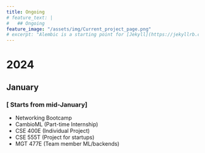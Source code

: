 ```yaml
---
title: Ongoing
# feature_text: |
#   ## Ongoing
feature_image: "/assets/img/Current_project_page.png"
# excerpt: "Alembic is a starting point for [Jekyll](https://jekyllrb.com/) projects. Rather than starting from scratch, this boilerplate is designed to get the ball rolling immediately. Install it, configure it, tweak it, push it."
---
```

# 2024
## January
### [ Starts from mid-January]
- Networking Bootcamp
- CambioML (Part-time Internship)
- CSE 400E (Individual Project)
- CSE 555T (Project for startups)
- MGT 477E (Team member ML/backends)

<!-- 
### [Ending at late-January]
- Networking Bootcamp
- Chess Research (Part-time paid work)
### [Starts from late-January]
[**(MIT Micromaster)**](https://www.edx.org/masters/micromasters/mitx-statistics-and-data-science-general-track)
- [Fundamentals of Statistics](https://www.edx.org/learn/statistics/massachusetts-institute-of-technology-fundamentals-of-statistics)
- [Probability - The Science of Uncertainty and Data](https://www.edx.org/learn/probability/massachusetts-institute-of-technology-probability-the-science-of-uncertainty-and-data) 
 -->
